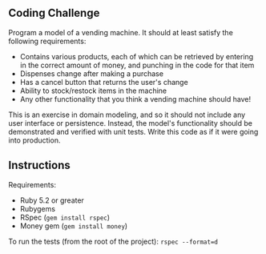 ## Coding Challenge

Program a model of a vending machine. It should at least satisfy the following requirements:

* Contains various products, each of which can be retrieved by entering in the correct amount of money, and punching in the code for that item
* Dispenses change after making a purchase
* Has a cancel button that returns the user's change
* Ability to stock/restock items in the machine
* Any other functionality that you think a vending machine should have!

This is an exercise in domain modeling, and so it should not include any user interface or persistence.  Instead, the model's functionality should be demonstrated and verified with unit tests.  Write this code as if it were going into production.



## Instructions

Requirements:
- Ruby 5.2 or greater
- Rubygems
- RSpec (`gem install rspec`)
- Money gem (`gem install money`)

To run the tests (from the root of the project): `rspec --format=d`
